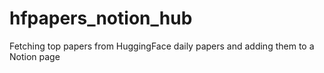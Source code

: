 # hfpapers_notion_hub
Fetching top papers from HuggingFace daily papers and adding them to a Notion page
